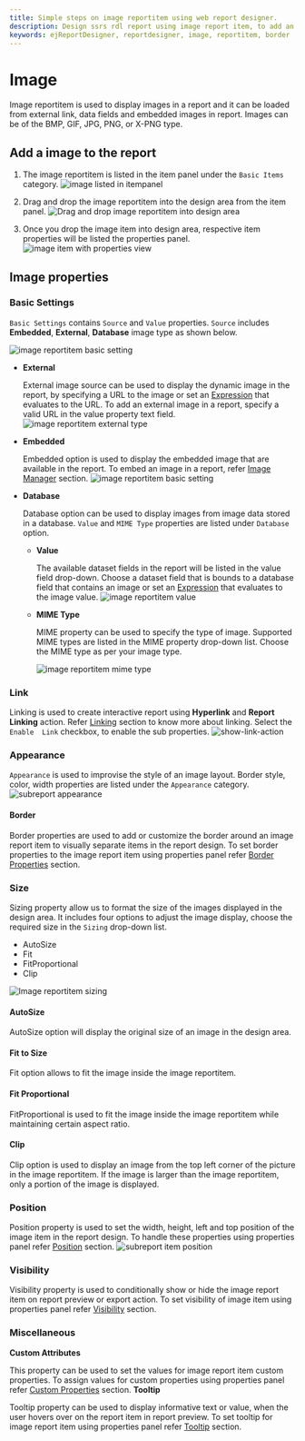 ```yaml
---
title: Simple steps on image reportitem using web report designer.
description: Design ssrs rdl report using image report item, to add an image in a report using web report designer.
keywords: ejReportDesigner, reportdesigner, image, reportitem, border
---
```


# Image

Image reportitem is used to display images in a report and it can be loaded from external link, data fields and embedded images in report.  Images can be of the BMP, GIF, JPG, PNG, or X-PNG type.

## Add a image to the report

1. The image reportitem is listed in the item panel under the `Basic Items` category.
![image listed in itempanel](/static/assets/on-premise/images/report-designer/report-items/image/image-reportitem-itempanel.png)

2. Drag and drop the image reportitem into the design area from the item panel.
![Drag and drop image reportitem into design area](/static/assets/on-premise/images/report-designer/report-items/image/image-reportitem-designarea.png)

3. Once you drop the image item into design area, respective item properties will be listed the properties panel.
![image item with properties view](/static/assets/on-premise/images/report-designer/report-items/image/image-properties.png)

## Image properties

### Basic Settings

`Basic Settings` contains `Source` and `Value` properties. `Source` includes **Embedded**, **External**, **Database** image type as shown below.

![image reportitem basic setting](/static/assets/on-premise/images/report-designer/report-items/image/basic-properties.png)

* **External**

    External image source can be used to display the dynamic image in the report, by specifying a URL to the image or set an [Expression](/designer-guide/report-designer/compose-report/link-data/#set-expression) that evaluates to the URL. To add an external image in a report, specify a valid URL in the value property text field.
    ![image reportitem external type](/static/assets/on-premise/images/report-designer/report-items/image/image-external-type.png)

* **Embedded**

    Embedded option is used to display the embedded image that are available in the report. To embed an image in a report, refer [Image Manager](/designer-guide/report-designer/image-manager/add-image/#add-an-embedded-image) section.
    ![image reportitem basic setting](/static/assets/on-premise/images/report-designer/report-items/image/image-basic-settings.png)

* **Database**

    Database option can be used to display images from image data stored in a database. `Value` and `MIME Type` properties are listed under `Database` option.

    * **Value**

        The available dataset fields in the report will be listed in the value field drop-down. Choose a dataset field that is bounds to a database field that contains an image or set an [Expression](/designer-guide/report-designer/compose-report/link-data/#set-expression) that evaluates to the image value.
        ![image reportitem value](/static/assets/on-premise/images/report-designer/report-items/image/image-database-value.png)

    * **MIME Type**

        MIME property can be used to specify the type of image. Supported MIME types are listed in the MIME property drop-down list. Choose the MIME type as per your image type.

        ![image reportitem mime type](/static/assets/on-premise/images/report-designer/report-items/image/image-mime-type.png)

### Link

Linking is used to create interactive report using **Hyperlink** and **Report Linking** action. Refer [Linking](/designer-guide/report-designer/compose-report/link-data/) section to know more about linking. Select the `Enable  Link` checkbox, to enable the sub properties.
![show-link-action](/static/assets/on-premise/images/report-designer/report-items/image/enable-link-action.png)

### Appearance

`Appearance` is used to improvise the style of an image layout. Border style, color, width properties are listed under the `Appearance` category.
![subreport appearance](/static/assets/on-premise/images/report-designer/report-items/subreport/subreport-appearence.png)

#### Border

Border properties are used to add or customize the border around an image report item to visually separate items in the report design. To set border properties to the image report item using properties panel refer [Border Properties](/designer-guide/report-designer/compose-report/common-properties/#border-properties) section.
### Size

Sizing property allow us to format the size of the images displayed in the design area. It includes four options to adjust the image display, choose the required size in the `Sizing` drop-down list.

* AutoSize
* Fit
* FitProportional
* Clip

![Image reportitem sizing](/static/assets/on-premise/images/report-designer/report-items/image/image-sizing.png)

#### AutoSize

AutoSize option will display the original size of an image in the design area.

#### Fit to Size

Fit option allows to fit the image inside the image reportitem.

#### Fit Proportional

FitProportional is used to fit the image inside the image reportitem while maintaining certain aspect ratio.

#### Clip

Clip option is used to display an image from the top left corner of the picture in the image reportitem. If the image is larger than the image reportitem, only a portion of the image is displayed.

### Position

Position property is used to set the width, height, left and top position of the image item in the report design. To handle these properties using properties panel refer [Position](/designer-guide/report-designer/compose-report/common-properties/#position) section.
![subreport item position](/static/assets/on-premise/images/report-designer/report-items/subreport/subreport-norows-position.png)

### Visibility

Visibility property is used to conditionally show or hide the image report item on report preview or export action. To set visibility of image item using properties panel refer [Visibility](/designer-guide/report-designer/compose-report/common-properties/#visibility) section.
### Miscellaneous

<span style="font-weight:bold">Custom Attributes</span>

This property can be used to set the values for image report item custom properties. To assign values for custom properties using properties panel refer [Custom Properties](/designer-guide/report-designer/compose-report/common-properties/#custom-properties) section.
<span style="font-weight:bold">Tooltip</span>

Tooltip property can be used to display informative text or value, when the user hovers over on the report item in report preview. To set tooltip for image report item using properties panel refer [Tooltip](/designer-guide/report-designer/compose-report/common-properties/#tooltip) section.